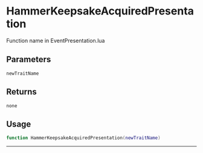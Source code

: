 # HammerKeepsakeAcquiredPresentation
Function name in EventPresentation.lua
## Parameters
`newTraitName`
## Returns
`none`
## Usage
```lua
function HammerKeepsakeAcquiredPresentation(newTraitName)
```
---
